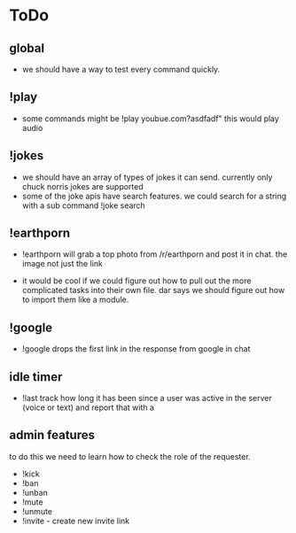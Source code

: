 # ToDo

## global

- we should have a way to test every command quickly.
## !play

- some commands might be !play youbue.com?asdfadf" this would play audio
## !jokes

- we should have an array of types of jokes it can send. currently only chuck norris jokes are supported
- some of the joke apis have search features. we could search for a string with a sub command !joke search <term>
## !earthporn

- !earthporn will grab a top photo from /r/earthporn and post it in chat. the image not just the link

- it would be cool if we could figure out how to pull out the more complicated tasks into their own file. dar says we should figure out how to import them like a module.
## !google

- !google <string> drops the first link in the response from google in chat

## idle timer

- !last <username> track how long it has been since a user was active in the server (voice or text) and report that with a

## admin features

to do this we need to learn how to check the role of the requester.
 - !kick
 - !ban
 - !unban
 - !mute
 - !unmute
 - !invite - create new invite link